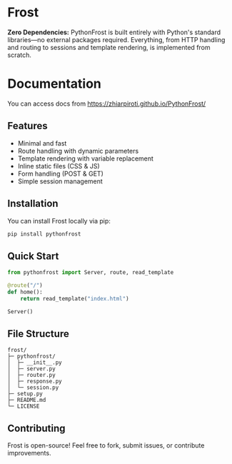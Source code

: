 # Frost

**Zero Dependencies:** PythonFrost is built entirely with Python's standard libraries—no external packages required. Everything, from HTTP handling and routing to sessions and template rendering, is implemented from scratch.


# Documentation

You can access docs from https://zhiarpiroti.github.io/PythonFrost/

## Features

- Minimal and fast
- Route handling with dynamic parameters
- Template rendering with variable replacement
- Inline static files (CSS & JS)
- Form handling (POST & GET)
- Simple session management

## Installation

You can install Frost locally via pip:

```bash
pip install pythonfrost
```

## Quick Start
```py
from pythonfrost import Server, route, read_template

@route("/")
def home():
    return read_template("index.html")

Server()
```


## File Structure
```
frost/
├─ pythonfrost/           
│  ├─ __init__.py
│  ├─ server.py
│  ├─ router.py
│  ├─ response.py
│  └─ session.py
├─ setup.py
├─ README.md
└─ LICENSE
```

## Contributing

Frost is open-source! Feel free to fork, submit issues, or contribute improvements.

